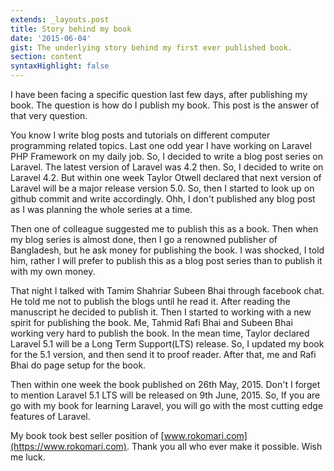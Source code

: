 ```yaml
---
extends: _layouts.post
title: Story behind my book
date: '2015-06-04'
gist: The underlying story behind my first ever published book.
section: content
syntaxHighlight: false
---
```


I have been facing a specific question last few days, after publishing my book. The question is how do I publish my book. This post is the answer of that very question.

You know I write blog posts and tutorials on different computer programming related topics. Last one odd year I have working on Laravel PHP Framework on my daily job. So, I decided to write a blog post series on Laravel. The latest version of Laravel was 4.2 then. So, I decided to write on Laravel 4.2\. But within one week Taylor Otwell declared that next version of Laravel will be a major release version 5.0\. So, then I started to look up on github commit and write accordingly. Ohh, I don't published any blog post as I was planning the whole series at a time.

Then one of colleague suggested me to publish this as a book. Then when my blog series is almost done, then I go a renowned publisher of Bangladesh, but he ask money for publishing the book. I was shocked, I told him, rather I will prefer to publish this as a blog post series than to publish it with my own money.

That night I talked with Tamim Shahriar Subeen Bhai through facebook chat. He told me not to publish the blogs until he read it. After reading the manuscript he decided to publish it. Then I started to working with a new spirit for publishing the book. Me, Tahmid Rafi Bhai and Subeen Bhai working very hard to publish the book. In the mean time, Taylor declared Laravel 5.1 will be a Long Term Support(LTS) release. So, I updated my book for the 5.1 version, and then send it to proof reader. After that, me and Rafi Bhai do page setup for the book.

Then within one week the book published on 26th May, 2015\. Don't I forget to mention Laravel 5.1 LTS will be released on 9th June, 2015\. So, If you are go with my book for learning Laravel, you will go with the most cutting edge features of Laravel.

My book took best seller position of [www.rokomari.com](https://www.rokomari.com). Thank you all who ever make it possible. Wish me luck.
